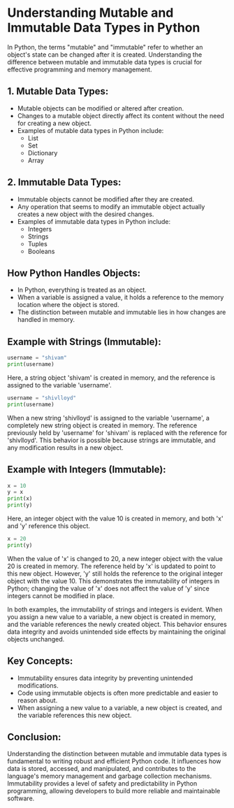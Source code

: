 # Understanding Mutable and Immutable Data Types in Python

In Python, the terms "mutable" and "immutable" refer to whether an object's state can be changed after it is created. Understanding the difference between mutable and immutable data types is crucial for effective programming and memory management.

## 1. Mutable Data Types:

- Mutable objects can be modified or altered after creation.
- Changes to a mutable object directly affect its content without the need for creating a new object.
- Examples of mutable data types in Python include:
  - List
  - Set
  - Dictionary
  - Array

## 2. Immutable Data Types:

- Immutable objects cannot be modified after they are created.
- Any operation that seems to modify an immutable object actually creates a new object with the desired changes.
- Examples of immutable data types in Python include:
  - Integers
  - Strings
  - Tuples
  - Booleans

## How Python Handles Objects:

- In Python, everything is treated as an object.
- When a variable is assigned a value, it holds a reference to the memory location where the object is stored.
- The distinction between mutable and immutable lies in how changes are handled in memory.

## Example with Strings (Immutable):

```python
username = "shivam"
print(username)
```

Here, a string object 'shivam' is created in memory, and the reference is assigned to the variable 'username'.

```python
username = "shivlloyd"
print(username)
```

When a new string 'shivlloyd' is assigned to the variable 'username', a completely new string object is created in memory. The reference previously held by 'username' for 'shivam' is replaced with the reference for 'shivlloyd'. This behavior is possible because strings are immutable, and any modification results in a new object.

## Example with Integers (Immutable):

```python
x = 10
y = x
print(x)
print(y)
```

Here, an integer object with the value 10 is created in memory, and both 'x' and 'y' reference this object.

```python
x = 20
print(y)
```

When the value of 'x' is changed to 20, a new integer object with the value 20 is created in memory. The reference held by 'x' is updated to point to this new object. However, 'y' still holds the reference to the original integer object with the value 10. This demonstrates the immutability of integers in Python; changing the value of 'x' does not affect the value of 'y' since integers cannot be modified in place.

In both examples, the immutability of strings and integers is evident. When you assign a new value to a variable, a new object is created in memory, and the variable references the newly created object. This behavior ensures data integrity and avoids unintended side effects by maintaining the original objects unchanged.

## Key Concepts:

- Immutability ensures data integrity by preventing unintended modifications.
- Code using immutable objects is often more predictable and easier to reason about.
- When assigning a new value to a variable, a new object is created, and the variable references this new object.

## Conclusion:

Understanding the distinction between mutable and immutable data types is fundamental to writing robust and efficient Python code. It influences how data is stored, accessed, and manipulated, and contributes to the language's memory management and garbage collection mechanisms. Immutability provides a level of safety and predictability in Python programming, allowing developers to build more reliable and maintainable software.
